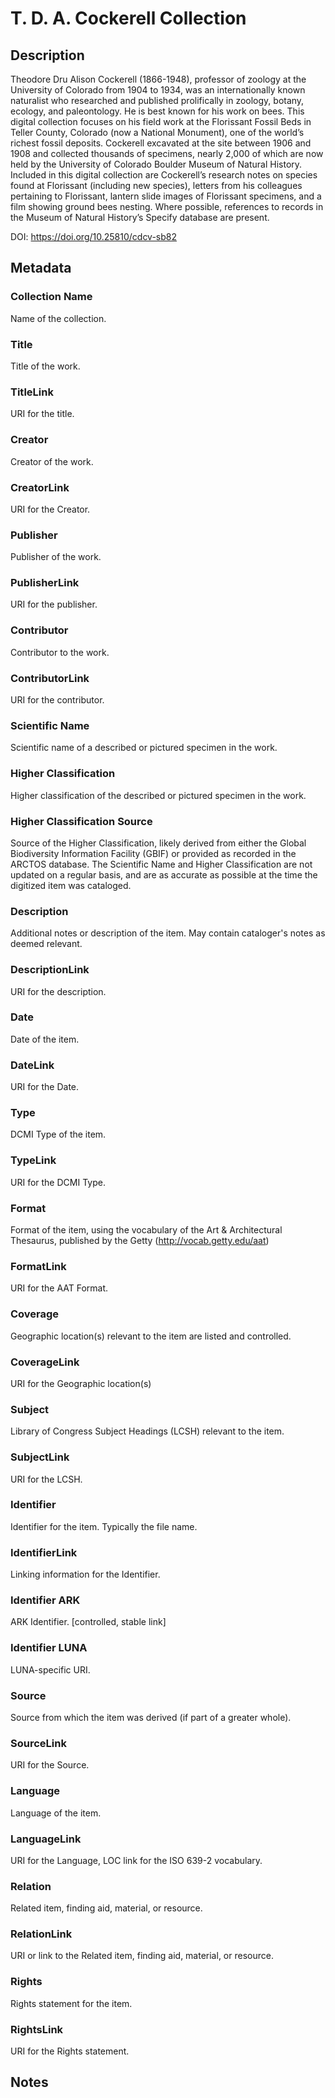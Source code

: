 # T. D. A. Cockerell Collection
## Description
Theodore Dru Alison Cockerell (1866-1948), professor of zoology at the University of Colorado from 1904 to 1934, was an internationally known naturalist who researched and published prolifically in zoology, botany, ecology, and paleontology. He is best known for his work on bees. This digital collection focuses on his field work at the Florissant Fossil Beds in Teller County, Colorado (now a National Monument), one of the world’s richest fossil deposits. Cockerell excavated at the site between 1906 and 1908 and collected thousands of specimens, nearly 2,000 of which are now held by the University of Colorado Boulder Museum of Natural History. Included in this digital collection are Cockerell’s research notes on species found at Florissant (including new species), letters from his colleagues pertaining to Florissant, lantern slide images of Florissant specimens, and a film showing ground bees nesting. Where possible, references to records in the Museum of Natural History’s Specify database are present. 

DOI: https://doi.org/10.25810/cdcv-sb82
## Metadata
### Collection Name
Name of the collection.
### Title
Title of the work.
###	TitleLink
URI for the title. 
### Creator
Creator of the work.
### CreatorLink
URI for the Creator. 
### Publisher
Publisher of the work.
### PublisherLink
URI for the publisher.
### Contributor
Contributor to the work. 
### ContributorLink
URI for the contributor.
### Scientific Name
Scientific name of a described or pictured specimen in the work.
### Higher Classification
Higher classification of the described or pictured specimen in the work.
### Higher Classification Source
Source of the Higher Classification, likely derived from either the Global Biodiversity Information Facility (GBIF) or provided as recorded in the ARCTOS database. The Scientific Name and Higher Classification are not updated on a regular basis, and are as accurate as possible at the time the digitized item was cataloged.
### Description
Additional notes or description of the item. May contain cataloger's notes as deemed relevant.
### DescriptionLink
URI for the description.
### Date
Date of the item.
### DateLink
URI for the Date.
### Type
DCMI Type of the item.
### TypeLink
URI for the DCMI Type.
### Format
Format of the item, using the vocabulary of the Art & Architectural Thesaurus, published by the Getty (http://vocab.getty.edu/aat)
### FormatLink
URI for the AAT Format.
### Coverage
Geographic location(s) relevant to the item are listed and controlled.
### CoverageLink
URI for the Geographic location(s)
### Subject
Library of Congress Subject Headings (LCSH) relevant to the item.
### SubjectLink
URI for the LCSH.
### Identifier
Identifier for the item. Typically the file name.
### IdentifierLink
Linking information for the Identifier.
### Identifier ARK
ARK Identifier. [controlled, stable link]
### Identifier LUNA
LUNA-specific URI.
### Source
Source from which the item was derived (if part of a greater whole).
### SourceLink
URI for the Source.
### Language
Language of the item.
### LanguageLink
URI for the Language, LOC link for the ISO 639-2 vocabulary.
### Relation
Related item, finding aid, material, or resource.
### RelationLink
URI or link to the Related item, finding aid, material, or resource.
### Rights
Rights statement for the item.
### RightsLink
URI for the Rights statement.

## Notes
